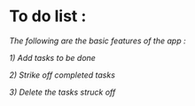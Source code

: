 # To do list :

*The following are the basic features of the app :*

*1) Add tasks to be done*

*2) Strike off completed tasks*

*3) Delete the tasks struck off*
